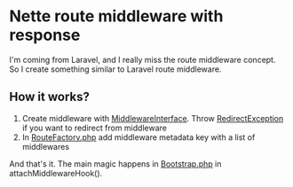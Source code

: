 # Nette route middleware with response
I'm coming from Laravel, and I really miss the route middleware concept.   
So I create something similar to Laravel route middleware.

## How it works?
1. Create middleware with [MiddlewareInterface](./app/Interfaces/MiddlewareInterface.php). Throw [RedirectException](./app/Exception/RedirectException.php) if you want to redirect from middleware
2. In [RouteFactory.php](./app/Core/RouterFactory.php) add middleware metadata key with a list of middlewares

And that's it. The main magic happens in [Bootstrap.php](./app/Bootstrap.php) in attachMiddlewareHook().